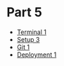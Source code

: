 # Part 5

* [Terminal 1](../module-terminal-1/README.md)
* [Setup 3](../module-setup-3/README.md)
* [Git 1](../module-git-1/README.md)
* [Deployment 1](../module-deployment-1/README.md)
